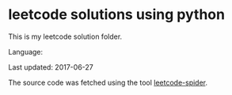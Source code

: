 # leetcode solutions using python
This is my leetcode solution folder.

Language:

Last updated: 2017-06-27

The source code was fetched using the tool [leetcode-spider](https://github.com/Ma63d/leetcode-spider).
